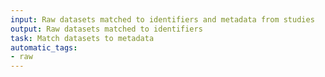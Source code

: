 ```yaml
---
input: Raw datasets matched to identifiers and metadata from studies
output: Raw datasets matched to identifiers
task: Match datasets to metadata
automatic_tags:
- raw
---
```

